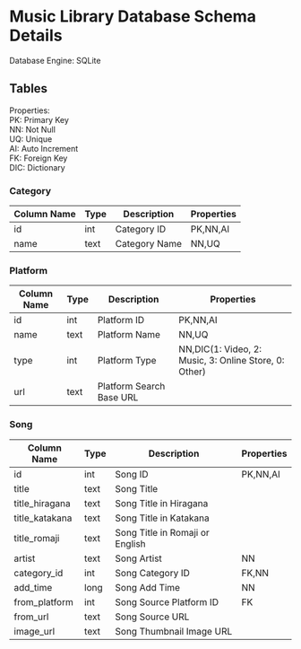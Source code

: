 Music Library Database Schema Details
=====

Database Engine: SQLite

Tables
-----

Properties:<br/>
PK: Primary Key<br/>
NN: Not Null<br/>
UQ: Unique<br/>
AI: Auto Increment<br/>
FK: Foreign Key<br/>
DIC: Dictionary<br/>

### Category

| Column Name | Type | Description | Properties |
|-------------|------|-------------|-----------|
| id          | int  | Category ID | PK,NN,AI |
| name        | text | Category Name | NN,UQ |

### Platform

| Column Name | Type | Description | Properties |
|-------------|------|-------------|-----------|
| id          | int  | Platform ID | PK,NN,AI |
| name        | text | Platform Name | NN,UQ |
| type        | int | Platform Type | NN,DIC(1: Video, 2: Music, 3: Online Store, 0: Other)  |
| url         | text | Platform Search Base URL |  |

### Song

| Column Name | Type | Description | Properties |
|-------------|------|-------------|-----------|
| id          | int  | Song ID | PK,NN,AI |
| title       | text | Song Title |  |
| title_hiragana | text | Song Title in Hiragana |  |
| title_katakana | text | Song Title in Katakana |  |
| title_romaji | text | Song Title in Romaji or English |  |
| artist      | text | Song Artist | NN |
| category_id | int  | Song Category ID | FK,NN |
| add_time    | long | Song Add Time | NN |
| from_platform | int | Song Source Platform ID | FK  |
| from_url    | text | Song Source URL |  |
| image_url   | text | Song Thumbnail Image URL |  |